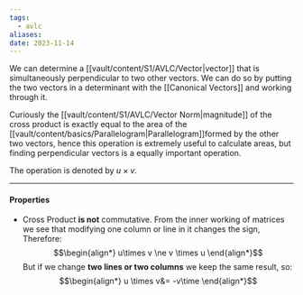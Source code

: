 ```yaml
---
tags:
  - avlc
aliases: 
date: 2023-11-14
---
```

We can determine a [[vault/content/S1/AVLC/Vector|vector]] that is simultaneously perpendicular to two other vectors. We can do so by putting the two vectors in a determinant with the [[Canonical Vectors]] and working through it. 

Curiously the [[vault/content/S1/AVLC/Vector Norm|magnitude]] of the cross product is exactly equal to the area of the [[vault/content/basics/Parallelogram|Parallelogram]]formed by the other two vectors, hence this operation is extremely useful to calculate areas, but finding perpendicular vectors is a equally important operation. 

The operation is denoted by $u \times v$.
___
#### Properties

- Cross Product **is not** commutative. From the inner working of matrices we see that modifying one column or line in it changes the sign, Therefore:
$$\begin{align*}
u\times v \ne v \times u
\end{align*}$$
But if we change **two lines or two columns** we keep the same result, so:
$$\begin{align*}
u \times v&= -v\time
\end{align*}$$